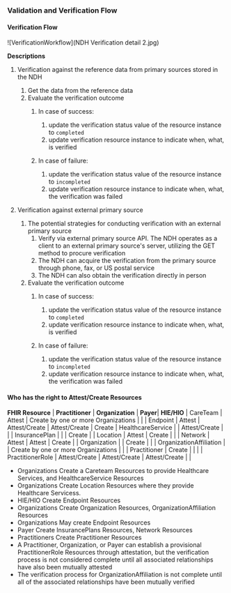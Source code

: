 ### Validation and Verification Flow
#### Verification Flow

![VerificationWorkflow](NDH Verification detail 2.jpg)  

**Descriptions**
1. Verification against the reference data from primary sources stored in the NDH
    1. Get the data from the reference data 
    2. Evaluate the verification outcome
        1. In case of success:
            1. update the verification status value of the resource instance to `completed`
            2. update verification resource instance to indicate when, what, is verified

        2. In case of failure:
            1. update the verification status value of the resource instance to `incompleted`
            2. update verification resource instance to indicate when, what, the verification was failed

2. Verification against external primary source
    1. The potential strategies for conducting verification with an external primary source
        1. Verify via external primary source API. The NDH operates as a client to an external primary source's server, utilizing the GET method to procure verification
        2. The NDH can acquire the verification from the primary source through phone, fax, or US postal service
        3. The NDH can also obtain the verification directly in person
   2. Evaluate the verification outcome
        1. In case of success:
            1. update the verification status value of the resource instance to `completed`
            2. update verification resource instance to indicate when, what, is verified

        2. In case of failure:
            1. update the verification status value of the resource instance to `incompleted`
            2. update verification resource instance to indicate when, what, the verification was failed

 
#### Who has the right to Attest/Create Resources

<style>
    th{border: solid 2px lightgrey;}
    td{border: solid 2px lightgrey;}
</style>

**FHIR Resource** | **Practitioner** | **Organization** | **Payer**| **HIE/HIO** |
CareTeam | Attest | Create by one or more Organizations | | |
Endpoint | Attest | Attest/Create | Attest/Create | Create |
HealthcareService | | Attest/Create | | |
InsurancePlan | | | Create | |
Location | Attest | Create | | |
Network | Attest | Attest | Create | |
Organization | | Create | | |
OrganizationAffiliation | | Create by one or more Organizations | | |
Practitioner | Create | | | |
PractitionerRole | Attest/Create | Attest/Create | Attest/Create | |

- Organizations Create a Careteam Resources to provide Healthcare Services, and HealthcareService Resources
- Organizations Create Location Resources where they provide Healthcare Servicess.
- HIE/HIO Create Endpoint Resources
- Organizations Create Organization Resources, OrganizationAffiliation Resources
- Organizations May create Endpoint Resources
- Payer Create InsurancePlans Resources, Network Resources
- Practitioners Create Practitioner Resources
- A Practitioner, Organization, or Payer can establish a provisional PractitionerRole Resources through attestation, but the verification process is not considered complete until all associated relationships have also been mutually attested
- The verification process for OrganizationAffiliation is not complete until all of the associated relationships have been mutually verified

